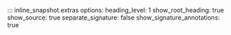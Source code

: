 

::: inline_snapshot.extras
    options:
      heading_level: 1
      show_root_heading: true
      show_source: true
      separate_signature: false
      show_signature_annotations: true
